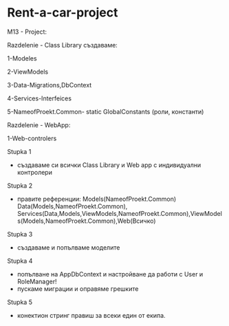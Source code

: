 # Rent-a-car-project
M13 - Project:

Razdelenie - Class Library създаваме:

1-Modeles

2-ViewModels

3-Data-Migrations,DbContext

4-Services-Interfeices

5-NameofProekt.Common- static GlobalConstants (роли, константи)

Razdelenie - WebApp:

1-Web-controlers

Stupka 1
- създаваме си всички Class Library и Web app с индивидуални контролери

Stupka 2
- правите референции: Models(NameofProekt.Common) Data(Models,NameofProekt.Common), Services(Data,Models,ViewModels,NameofProekt.Common),ViewModels(Models,NameofProekt.Common),Web(Всичко)

Stupka 3
- създаваме и попълваме моделите

Stupka 4
- попълване на AppDbContext и настройване да работи с User и RoleManager!
- пускаме миграции и оправяме грешките

Stupka 5
- конектион стринг правиш за всеки един от екипа.
